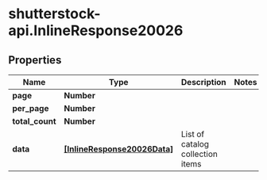 # shutterstock-api.InlineResponse20026

## Properties
Name | Type | Description | Notes
------------ | ------------- | ------------- | -------------
**page** | **Number** |  | 
**per_page** | **Number** |  | 
**total_count** | **Number** |  | 
**data** | [**[InlineResponse20026Data]**](InlineResponse20026Data.md) | List of catalog collection items | 


